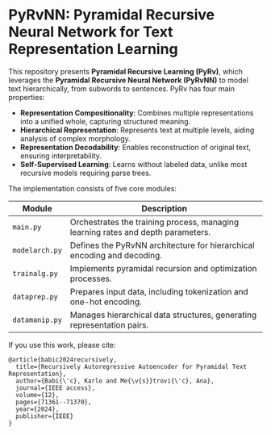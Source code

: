 # PyRvNN: Pyramidal Recursive Neural Network for Text Representation Learning

This repository presents **Pyramidal Recursive Learning (PyRv)**, which leverages the **Pyramidal Recursive Neural Network (PyRvNN)** to model text hierarchically, from subwords to sentences. PyRv has four main properties:
- **Representation Compositionality**: Combines multiple representations into a unified whole, capturing structured meaning.
- **Hierarchical Representation**: Represents text at multiple levels, aiding analysis of complex morphology.
- **Representation Decodability**: Enables reconstruction of original text, ensuring interpretability.
- **Self-Supervised Learning**: Learns without labeled data, unlike most recursive models requiring parse trees.

The implementation consists of five core modules:

| Module         | Description |
|---------------|-------------|
| `main.py`     | Orchestrates the training process, managing learning rates and depth parameters. |
| `modelarch.py` | Defines the PyRvNN architecture for hierarchical encoding and decoding. |
| `trainalg.py`  | Implements pyramidal recursion and optimization processes. |
| `dataprep.py`  | Prepares input data, including tokenization and one-hot encoding. |
| `datamanip.py` | Manages hierarchical data structures, generating representation pairs. |

If you use this work, please cite:
```
@article{babic2024recursively,
  title={Recursively Autoregressive Autoencoder for Pyramidal Text Representation},
  author={Babi{\'c}, Karlo and Me{\v{s}}trovi{\'c}, Ana},
  journal={IEEE access},
  volume={12},
  pages={71361--71370},
  year={2024},
  publisher={IEEE}
}
```
